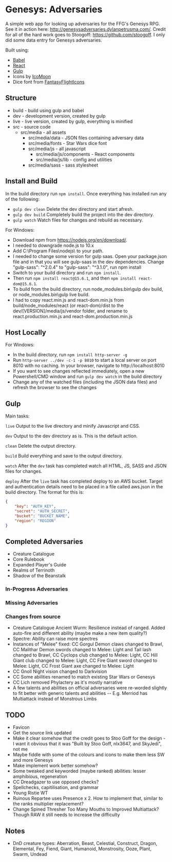 # Genesys: Adversaries

A simple web app for looking up adversaries for the FFG's Genesys RPG. See it in action here: http://genesysadversaries.dylanpetrusma.com/. Credit for all of the hard work goes to Stoogoff: https://github.com/stoogoff. I only did some data entry for Genesys adversaries.

Built using:

- [Babel](https://babeljs.io)
- [React](https://facebook.github.io/react/)
- [Gulp](http://gulpjs.com/)
- Icons by [IcoMoon](https://icomoon.io/app/)
- Dice font from [FantasyFlightIcons](https://github.com/aflegel/FantasyFlightIcons)

## Structure

- build - build using gulp and babel
- dev - development version, created by gulp
- live - live version, created by gulp, everything is minified
- src - source code
	- src/media - all assets
		- src/media/data - JSON files containing adversary data
		- src/media/fonts - Star Wars dice font
		- src/media/js - all javascript
			- src/media/js/components - React components
			- src/media/js/lib - config and utilities
		- src/media/sass - sass stylesheet

## Install and Build

In the build directory run `npm install`. Once everything has installed run any of the following:

- `gulp dev clean` Delete the dev directory and start afresh.
- `gulp dev build` Completely build the project into the dev directory.
- `gulp watch` Watch files for changes and rebuild as necessary.

For Windows:

- Download npm from https://nodejs.org/en/download/.
- I needed to downgrade node.js to 10.x
- Add C:\Program Files\nodejs\ to your path.
- I needed to change some version for gulp saas. Open your package.json file and in that you will see gulp-saas in the dev dependencies. Change "gulp-sass": "^2.0.4" to "gulp-sass": "^3.1.0", run npm install
- Switch to your build directory and run `npm install`.
- Then run `npm install react@15.6.1`, and then `npm install react-dom@15.6.1`.
- To build from the build directory, run node_modules\.bin\gulp dev build, or node_modules\.bin\gulp live build.
- I had to copy react.min.js and react-dom.min.js from build/node_modules/react (or react-dom)/dist to the dev/[VERSION]/media/js/vendor folder, and rename to react.production.min.js and react-dom.production.min.js

## Host Locally

For Windows:

- In the build directory, run `npm install http-server -g`
- Run `http-server ../dev -c-1 -p 8010` to start a local server on port 8010 with no caching. In your browser, navigate to http://localhost:8010
- If you want to see changes reflected immediately, open a new Powershell/CMD window and run `gulp dev watch` in the build directory
- Change any of the watched files (including the JSON data files) and refresh the browser to see the changes

## Gulp

Main tasks:

`live` Output to the live directory and minify Javascript and CSS.

`dev` Output to the dev directory as is. This is the default action.

`clean` Delete the output directory.

`build` Build everything and save to the output directory.

`watch` After the `dev` task has completed watch all HTML, JS, SASS and JSON files for changes.

`deploy` After the `live` task has completed deploy to an AWS bucket. Target and authentication details need to be placed in a file called aws.json in the build directory. The format for this is:

``` JSON
{
	"key": "AUTH_KEY",
	"secret": "AUTH_SECRET",
	"bucket": "BUCKET_NAME",
	"region": "REGION"
}

```

## Completed Adversaries

- Creature Catalogue
- Core Rulebook
- Expanded Player's Guide
- Realms of Terrinoth
- Shadow of the Beanstalk

### In-Progress Adversaries

### Missing Adversaries

### Changes from source

- Creature Catalogue Ancient Wurm: Resilience instead of ranged. Added auto-fire and different ability (maybe make a new item quality?)
- Spectre: Ability can raise more spectres
- Instances of "Melee" fixed: CC Gorgul Demon claws changed to Brawl, CC Malithar Demon swords changed to Melee: Light and Tail lash changed to Brawl, CC Cyclops club changed to Melee: Light, CC Hill Giant club changed to Melee: Light, CC Fire Giant sword changed to Melee: Light, CC Frost Giant axe changed to Melee: Light
- CC Gnoll Night vision changed to Darkvision
- CC Some abilities renamed to match existing Star Wars or Genesys
- CC Lich removed Phylactery as it's mostly narrative
- A few talents and abilities on official adversaries were re-worded slightly to fit better with generic talents and abilities
-- E.g. Merriod has Multiattack instead of Monstrous Limbs

## TODO

- Favicon
- Get the source link updated
- Make it clear somehow that the credit goes to Stoo Goff for the design - I want it obvious that it was "Built by Stoo Goff, nlx3647, and SkyJedi", not me
- Maybe fiddle with some of the colours and icons to make them less SW and more Genesys
- Make implement work better somehow?
- Some tweaked and keyworded (maybe ranked) abilities: lesser amphibious, regeneration
- CC Dreadgazer to use opposed checks?
- Spellchecks, capitilisation, and grammar
- Young Ristie WT
- Ruinous Repartee uses Presence x 2. How to implement that, similar to the ranks multiplier replacement?
- Change Spined Thresher Too Many Mouths to Improved Multiattack? Though RAW it still needs to increase the difficulty

## Notes
- DnD creature types: Aberration, Beast, Celestial, Construct, Dragon, Elemental, Fey, Fiend, Giant, Humanoid, Monstrosity, Ooze, Plant, Swarm, Undead

